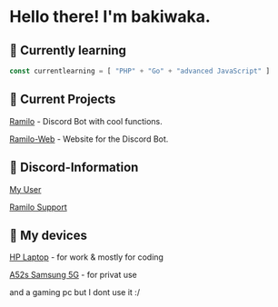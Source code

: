 # Hello there! I'm bakiwaka.

## 👀 Currently learning

```js
const currentlearning = [ "PHP" + "Go" + "advanced JavaScript" ]
```

## 👾 Current Projects

[Ramilo](https://github.com/bakiwaka/Ramilo-v1) - Discord Bot with cool functions.

[Ramilo-Web](https://github.com/bakiwaka/Ramilo-Web) - Website for the Discord Bot.

## 🤖 Discord-Information

[My User](https://discord.com/users/982432554932117574)

[Ramilo Support](https://nolur.com)

## 📱 My devices

[HP Laptop](https://browser.geekbench.com/v5/cpu/8725607) - for work & mostly for coding

[A52s Samsung 5G](https://www.samsung.com/at/smartphones/galaxy-a/galaxy-a52s-5g/buy/) - for privat use

and a gaming pc but I dont use it :/
